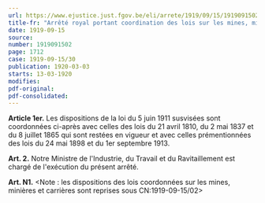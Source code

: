 ```yaml
---
url: https://www.ejustice.just.fgov.be/eli/arrete/1919/09/15/1919091502/justel
title-fr: "Arrêté royal portant coordination des lois sur les mines, minières et carrières. (NOTE : abrogé pour la Région flamande <AGF 2011-07-15/41, art. 31, 002; En vigueur : 06-09-2013>)(NOTE : Consultation des versions antérieures à partir du 06-09-2011 et mise à jour au 06-09-2011)"
date: 1919-09-15
source:
number: 1919091502
page: 1712
case: 1919-09-15/30
publication: 1920-03-03
starts: 13-03-1920
modifies:
pdf-original:
pdf-consolidated:
---
```


**Article 1er.** Les dispositions de la loi du 5 juin 1911 susvisées sont coordonnées ci-après avec celles des lois du 21 avril 1810, du 2 mai 1837 et du 8 juillet 1865 qui sont restées en vigueur et avec celles prémentionnées des lois du 24 mai 1898 et du 1er septembre 1913.

**Art. 2.** Notre Ministre de l'Industrie, du Travail et du Ravitaillement est chargé de l'exécution du présent arrêté.

**Art. N1.** <Note : les dispositions des lois coordonnées sur les mines, minières et carrières sont reprises sous CN:1919-09-15/02>
